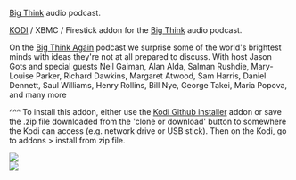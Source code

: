 <a href="https://bigthink.com/">Big Think</a> audio podcast.<br>

<a href="kodi.tv">KODI<a> / XBMC / Firestick addon for the <a href="https://bigthink.com/">Big Think</a> audio podcast.<br>

On the <a href="https://bigthink.com/podcast/">Big Think Again</a> podcast we surprise some of the world's brightest minds with ideas they're not at all prepared to discuss. With host Jason Gots and special guests Neil Gaiman, Alan Alda, Salman Rushdie, Mary-Louise Parker, Richard Dawkins, Margaret Atwood, Sam Harris, Daniel Dennett, Saul Williams, Henry Rollins, Bill Nye, George Takei, Maria Popova, and many more<br>

^^^ To install this addon, either use the <a href="https://www.tvaddons.co/github-browser-kodi/">Kodi Github installer</a> addon or save the .zip file downloaded from the 'clone or download' button to somewhere the Kodi can access (e.g. network drive or USB stick). Then on the Kodi, go to addons > install from zip file.<br>

<img src="https://bt-podcast.s3.amazonaws.com/BigThink_logo_itunes_1400_square.jpg">
<br><a href="http://www.kodi.tv"><img src="https://kodi.tv/sites/default/files/page/field_image/about--devices.jpg">
